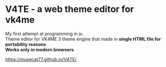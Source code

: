 # V4TE - a web theme editor for vk4me
My first attempt at programming in js.\
Theme editor for VK4ME 3 theme engine that made in **single HTML file for portability reasons**\
**Works only in modern browsers**

https://musecat77.github.io/V4TE/
